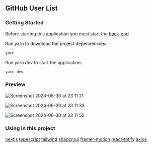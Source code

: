 ## GitHub User List

### Getting Started

Before starting this application you must start the [back-end](https://github.com/felipescunha/backend-nestjs)

Run yarn to download the project dependencies:
```bash
yarn
```

Run yarn dev to start the application:
```bash
yarn dev
```

### Preview 

![Screenshot 2024-06-30 at 23 11 21](https://github.com/felipescunha/backend-nestjs/assets/24916872/9422e891-ae20-43af-82bf-da419e2b101a)

![Screenshot 2024-06-30 at 23 11 33](https://github.com/felipescunha/backend-nestjs/assets/24916872/bcf49115-1800-4f81-ae26-246dc5e710a4)

![Screenshot 2024-06-30 at 23 11 52](https://github.com/felipescunha/backend-nestjs/assets/24916872/98d4742c-48bd-40d5-ab8e-c5b489449467)

### Using in this project
[nextjs](https://nextjs.org/)
[typescript](https://www.typescriptlang.org/)
[tailwind](https://tailwindcss.com/)
[shadcn/ui](https://ui.shadcn.com/)
[framer-motion](https://www.framer.com/motion/)
[react-totify](https://www.npmjs.com/package/react-toastify)
[axios](https://www.npmjs.com/package/axios)